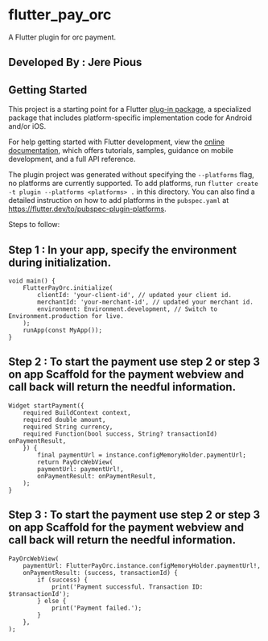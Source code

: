 # flutter_pay_orc

A Flutter plugin for orc payment.

## Developed By : Jere Pious

## Getting Started

This project is a starting point for a Flutter
[plug-in package](https://flutter.dev/to/develop-plugins),
a specialized package that includes platform-specific implementation code for
Android and/or iOS.

For help getting started with Flutter development, view the
[online documentation](https://docs.flutter.dev), which offers tutorials,
samples, guidance on mobile development, and a full API reference.

The plugin project was generated without specifying the `--platforms` flag, no platforms are currently supported.
To add platforms, run `flutter create -t plugin --platforms <platforms> .` in this directory.
You can also find a detailed instruction on how to add platforms in the `pubspec.yaml` at https://flutter.dev/to/pubspec-plugin-platforms.

Steps to follow:

## Step 1 : In your app, specify the environment during initialization.

    void main() {        
        FlutterPayOrc.initialize(
            clientId: 'your-client-id', // updated your client id.
            merchantId: 'your-merchant-id', // updated your merchant id.
            environment: Environment.development, // Switch to Environment.production for live.
        );    
        runApp(const MyApp());
    }

## Step 2 : To start the payment use step 2 or step 3 on app Scaffold for the payment webview and call back will return the needful information.


    Widget startPayment({
        required BuildContext context,
        required double amount,
        required String currency,
        required Function(bool success, String? transactionId) onPaymentResult,
        }) {
            final paymentUrl = instance.configMemoryHolder.paymentUrl;
            return PayOrcWebView(
            paymentUrl: paymentUrl!,
            onPaymentResult: onPaymentResult,
        );
    }

## Step 3 : To start the payment use step 2 or step 3 on app Scaffold for the payment webview and call back will return the needful information.

    PayOrcWebView(
        paymentUrl: FlutterPayOrc.instance.configMemoryHolder.paymentUrl!,
        onPaymentResult: (success, transactionId) {
            if (success) {
                print('Payment successful. Transaction ID: $transactionId');
            } else {
                print('Payment failed.');
            }
        },
    );

